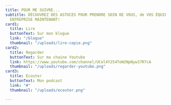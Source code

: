```yaml
---
title: POUR ME SUIVRE...
subtitle: DÉCOUVREZ DES ASTUCES POUR PRENDRE SOIN DE VOUS, de VOS ÉQUIPES ET de VOTRE
  ENTREPRISE MAINTENANT!
card1:
  title: Lire
  buttonText: Sur mon blogue
  link: "/blogue"
  thumbnail: "/uploads/lire-copie.png"
card2:
  title: Regarder
  buttonText: Sur ma chaine Youtube
  link: https://www.youtube.com/channel/UCel4Y254TeW2NpNyw37RTcA
  thumbnail: "/uploads/regarder-youtube.png"
card3:
  title: Écouter
  buttonText: Mon podcast
  link: "#"
  thumbnail: "/uploads/ecouter.png"

---
```

